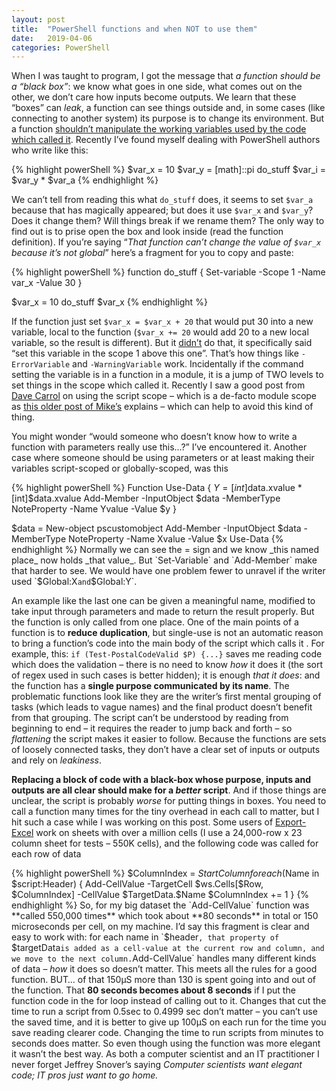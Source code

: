 ```yaml
---
layout: post
title:  "PowerShell functions and when NOT to use them"
date:   2019-04-06
categories: PowerShell
---
```

When I was taught to program, I got the message that _a function should be a “black box”_: we know what goes in one side, what comes out on the other, we don’t care how inputs become outputs. We learn that these “boxes” can _leak_, a function can see things outside and, in some cases (like connecting to another system) its purpose is to change its environment. But a function <u>shouldn’t manipulate the working variables used by the code which called it</u>. Recently I’ve found myself dealing with PowerShell authors who write like this:

{% highlight powerShell %}
$var_x = 10
$var_y = [math]::pi
do_stuff
$var_i = $var_y * $var_a
{% endhighlight %}

We can’t tell from reading this what `do_stuff` does, it seems to set `$var_a` because that has magically appeared; but does it use `$var_x` and `$var_y`? Does it change them? Will things break if we rename them? The only way to find out is to prise open the box and look inside (read the function definition). If you’re saying “_That function can’t change the value of `$var_x` because it’s not global_” here’s a fragment for you to copy and paste:

{% highlight powerShell %}
function do_stuff {
  Set-variable -Scope 1 -Name var_x -Value 30
}

$var_x = 10
do_stuff
$var_x
{% endhighlight %}

If the function just set `$var_x = $var_x + 20` that would put 30 into a new variable, local to the function  (`$var_x += 20` would add 20 to a new local variable, so the result is different). But it <u>didn’t</u> do that, it specifically said “set this variable in the scope 1 above this one”. That’s how things like `-ErrorVariable` and `-WarningVariable` work. Incidentally if the command setting the variable is in a function in a module, it is a jump of TWO levels to set things in the scope which called it. Recently I saw a good post from [Dave Carrol](https://powershell.anovelidea.org/powershell/how-i-implement-module-variables/) on using the script scope – which is a de-facto module scope as [this older post of Mike’s](https://mikefrobbins.com/2017/06/08/what-is-this-module-scope-in-powershell-that-you-speak-of/) explains – which can help to avoid this kind of thing.

You might wonder “would someone who doesn’t know how to write a function with parameters really use this…?” I’ve encountered it.
Another case where someone should be using parameters or at least making their variables script-scoped or globally-scoped, was this

{% highlight powerShell %}
Function Use-Data {
   $Y = [int]$data.xvalue * [int]$data.xvalue
   Add-Member -InputObject $data -MemberType NoteProperty -Name Yvalue -Value $y
}

$data = New-object pscustomobject
Add-Member -InputObject $data -MemberType NoteProperty -Name Xvalue -Value $x
Use-Data
{% endhighlight %}
Normally we can see the = sign and we know _this named place_ now holds _that value_. But `Set-Variable` and `Add-Member` make that harder to see. We would have one problem fewer to unravel if the writer used `$Global:X` and `$Global:Y`.

An example like the last one can be given a meaningful name, modified to take input through parameters and made to return the result properly. But the function is only called from one place. One of the main points of a function is to **reduce duplication**, but single-use is not an automatic reason to bring a function’s code into the main body of the script which calls it . For example, this:
`if (Test-PostalCodeValid $P) {...}`
saves me reading code which does the validation – there is no need to know _how_ it does it (the sort of regex used in such cases is better hidden); it is enough _that it does_: and the function has a **single purpose communicated by its name**. The problematic functions look like they are the writer’s first mental grouping of tasks (which leads to vague names) and the final product doesn’t benefit from that grouping. The script can’t be understood by reading from beginning to end – it requires the reader to jump back and forth – so _flattening_ the script makes it easier to follow. Because the functions are sets of loosely connected tasks, they don’t have a clear set of inputs or outputs and rely on _leakiness_.

**Replacing a block of code with a black-box whose purpose, inputs and outputs are all clear should make for a _better_ script**. And if those things are unclear, the script is probably _worse_ for putting things in boxes. You need to call a function many times for the tiny overhead in each call to matter, but I hit such a case while I was working on this post. Some users of [Export-Excel](https://www.powershellgallery.com/packages/ImportExcel) work on sheets with over a million cells (I use a 24,000-row x 23 column sheet for tests – 550K cells), and the following code was called for each row of data

{% highlight powerShell %}
$ColumnIndex = $StartColumn
foreach ($Name in $script:Header) {
    Add-CellValue -TargetCell $ws.Cells[$Row, $ColumnIndex] -CellValue $TargetData.$Name
    $ColumnIndex += 1
}
{% endhighlight %}
So, for my big dataset the `Add-CellValue` function was **called 550,000 times** which took about **80 seconds** in total or 150 microseconds per cell, on my machine. I’d say this fragment is clear and easy to work with: for each name in `$header`, that property of `$targetData` is added as a cell-value at the current row and column, and we move to the next column. `Add-CellValue` handles many different kinds of data – _how_ it does so doesn’t matter. This meets all the rules for a good function. BUT… of that 150μS more than 130 is spent going into and out of the function. That **80 seconds becomes about 8 seconds** if I put the function code in the for loop instead of calling out to it. Changes that cut the time to run a script from 0.5sec to 0.4999 sec don’t matter – you can’t use the saved time, and it is better to give up 100μS on each run for the time you save reading clearer code. Changing the time to run scripts from minutes to seconds does matter. So even though using the function was more elegant it wasn’t the best way. As both a computer scientist and an IT practitioner I never forget Jeffrey Snover’s saying _Computer scientists want elegant code; IT pros just want to go home._